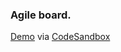 ### Agile board.

[Demo](https://codesandbox.io/s/github/alexengrig/agile-board/tree/master/) via [CodeSandbox](https://codesandbox.io)
